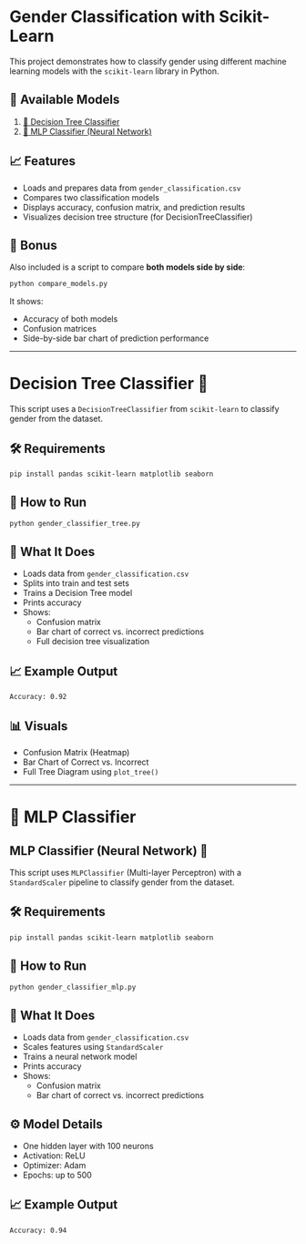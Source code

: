 # Gender Classification with Scikit-Learn

This project demonstrates how to classify gender using different machine learning models with the `scikit-learn` library in Python.

## 📂 Available Models

1. [🌳 Decision Tree Classifier](#decision-tree-classifier-)
2. [🧠 MLP Classifier (Neural Network)](#--mlp-classifier)

## 📈 Features

- Loads and prepares data from `gender_classification.csv`
- Compares two classification models
- Displays accuracy, confusion matrix, and prediction results
- Visualizes decision tree structure (for DecisionTreeClassifier)

## 🔁 Bonus

Also included is a script to compare **both models side by side**:
```bash
python compare_models.py
```

It shows:
- Accuracy of both models
- Confusion matrices
- Side-by-side bar chart of prediction performance

---

# Decision Tree Classifier 🌳

This script uses a `DecisionTreeClassifier` from `scikit-learn` to classify gender from the dataset.

## 🛠️ Requirements

```bash
pip install pandas scikit-learn matplotlib seaborn
```

## 🚀 How to Run

```bash
python gender_classifier_tree.py
```

## 🧠 What It Does

- Loads data from `gender_classification.csv`
- Splits into train and test sets
- Trains a Decision Tree model
- Prints accuracy
- Shows:
  - Confusion matrix
  - Bar chart of correct vs. incorrect predictions
  - Full decision tree visualization

## 📈 Example Output

```
Accuracy: 0.92
```

## 📊 Visuals

- Confusion Matrix (Heatmap)
- Bar Chart of Correct vs. Incorrect
- Full Tree Diagram using `plot_tree()`


---

# 🧠  MLP Classifier

## MLP Classifier (Neural Network) 🧠

This script uses `MLPClassifier` (Multi-layer Perceptron) with a `StandardScaler` pipeline to classify gender from the dataset.

## 🛠️ Requirements

```bash
pip install pandas scikit-learn matplotlib seaborn
```

## 🚀 How to Run

```bash
python gender_classifier_mlp.py
```

## 🧠 What It Does

- Loads data from `gender_classification.csv`
- Scales features using `StandardScaler`
- Trains a neural network model
- Prints accuracy
- Shows:
  - Confusion matrix
  - Bar chart of correct vs. incorrect predictions

## ⚙️ Model Details

- One hidden layer with 100 neurons
- Activation: ReLU
- Optimizer: Adam
- Epochs: up to 500

## 📈 Example Output

```
Accuracy: 0.94
```
